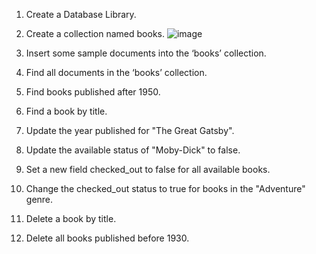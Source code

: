 1. Create a Database Library.
2. Create a collection named books. 
  ![image](https://github.com/user-attachments/assets/379f397f-b35c-4289-8727-536d710cffd3)

3. Insert some sample documents into the ‘books’ collection.
  
6. Find all documents in the ‘books’ collection.
7. Find books published after 1950.
8. Find a book by title.
9. Update the year published for "The Great Gatsby".
10. Update the available status of "Moby-Dick" to false.
11. Set a new field checked_out to false for all available books.
12. Change the checked_out status to true for books in the "Adventure" genre.
13. Delete a book by title.
14. Delete all books published before 1930.


